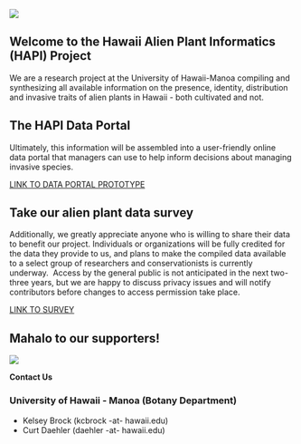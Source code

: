 ![](https://github.com/kcbrock/The-HAPI-Project/blob/master/rsz_hapi_project_logo.png?raw=true)

## __Welcome to the Hawaii Alien Plant Informatics (HAPI) Project__

We are a research project at the University of Hawaii-Manoa compiling and synthesizing all available information on the presence, identity, distribution and invasive traits of alien plants in Hawaii - both cultivated and not. 

## The HAPI Data Portal
Ultimately, this information will be assembled into a user-friendly online data portal that managers can use to help inform decisions about managing invasive species.

[LINK TO DATA PORTAL PROTOTYPE](https://github.com/kcbrock/HAPI-Data-Portal-Prototype/blob/master/README.md)

## Take our alien plant data survey
Additionally, we greatly appreciate anyone who is willing to share their data to benefit our project. Individuals or organizations will be fully credited for the data they provide to us, and plans to make the compiled data available to a select group of researchers and conservationists is currently underway.  Access by the general public is not anticipated in the next two-three years, but we are happy to discuss privacy issues and will notify contributors before changes to access permission take place.

[LINK TO SURVEY](https://www.surveygizmo.com/s3/4291223/Hawaii-Alien-Plant-Informatics-HAPI-Project-Alien-Plant-Data-Survey)




## Mahalo to our supporters!
![](https://github.com/kcbrock/The-HAPI-Project/blob/master/Mahalo%20slide.jpg?raw=true)

__Contact Us__
### University of Hawaii - Manoa (Botany Department)
* Kelsey Brock (kcbrock -at- hawaii.edu)
* Curt Daehler (daehler -at- hawaii.edu)
